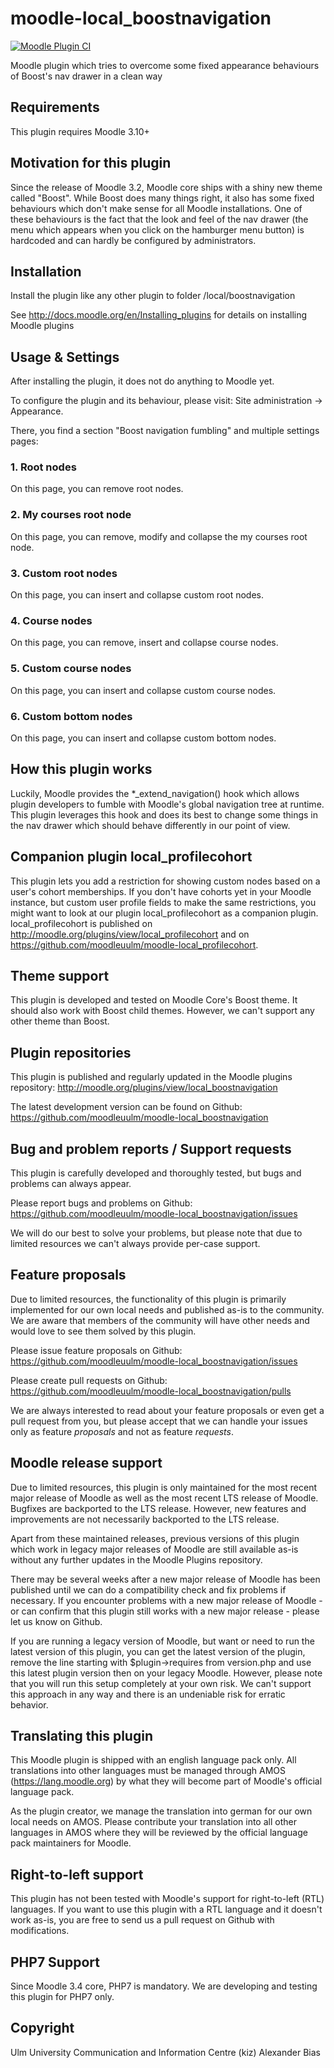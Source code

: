 moodle-local_boostnavigation
============================

[![Moodle Plugin CI](https://github.com/moodleuulm/moodle-local_boostnavigation/workflows/Moodle%20Plugin%20CI/badge.svg?branch=master)](https://github.com/moodleuulm/moodle-local_boostnavigation/actions?query=workflow%3A%22Moodle+Plugin+CI%22+branch%3Amaster)

Moodle plugin which tries to overcome some fixed appearance behaviours of Boost's nav drawer in a clean way


Requirements
------------

This plugin requires Moodle 3.10+


Motivation for this plugin
--------------------------

Since the release of Moodle 3.2, Moodle core ships with a shiny new theme called "Boost". While Boost does many things right, it also has some fixed behaviours which don't make sense for all Moodle installations. One of these behaviours is the fact that the look and feel of the nav drawer (the menu which appears when you click on the hamburger menu button) is hardcoded and can hardly be configured by administrators.


Installation
------------

Install the plugin like any other plugin to folder
/local/boostnavigation

See http://docs.moodle.org/en/Installing_plugins for details on installing Moodle plugins


Usage & Settings
----------------

After installing the plugin, it does not do anything to Moodle yet.

To configure the plugin and its behaviour, please visit:
Site administration -> Appearance.

There, you find a section "Boost navigation fumbling" and multiple settings pages:

### 1. Root nodes

On this page, you can remove root nodes.

### 2. My courses root node

On this page, you can remove, modify and collapse the my courses root node.

### 3. Custom root nodes

On this page, you can insert and collapse custom root nodes.

### 4. Course nodes

On this page, you can remove, insert and collapse course nodes.

### 5. Custom course nodes

On this page, you can insert and collapse custom course nodes.

### 6. Custom bottom nodes

On this page, you can insert and collapse custom bottom nodes.


How this plugin works
---------------------

Luckily, Moodle provides the *_extend_navigation() hook which allows plugin developers to fumble with Moodle's global navigation tree at runtime. This plugin leverages this hook and does its best to change some things in the nav drawer which should behave differently in our point of view.


Companion plugin local_profilecohort
------------------------------------
This plugin lets you add a restriction for showing custom nodes based on a user's cohort memberships. If you don't have cohorts yet in your Moodle instance, but custom user profile fields to make the same restrictions, you might want to look at our plugin local_profilecohort as a companion plugin. local_profilecohort is published on http://moodle.org/plugins/view/local_profilecohort and on https://github.com/moodleuulm/moodle-local_profilecohort.


Theme support
-------------

This plugin is developed and tested on Moodle Core's Boost theme.
It should also work with Boost child themes. However, we can't support any other theme than Boost.


Plugin repositories
-------------------

This plugin is published and regularly updated in the Moodle plugins repository:
http://moodle.org/plugins/view/local_boostnavigation

The latest development version can be found on Github:
https://github.com/moodleuulm/moodle-local_boostnavigation


Bug and problem reports / Support requests
------------------------------------------

This plugin is carefully developed and thoroughly tested, but bugs and problems can always appear.

Please report bugs and problems on Github:
https://github.com/moodleuulm/moodle-local_boostnavigation/issues

We will do our best to solve your problems, but please note that due to limited resources we can't always provide per-case support.


Feature proposals
-----------------

Due to limited resources, the functionality of this plugin is primarily implemented for our own local needs and published as-is to the community. We are aware that members of the community will have other needs and would love to see them solved by this plugin.

Please issue feature proposals on Github:
https://github.com/moodleuulm/moodle-local_boostnavigation/issues

Please create pull requests on Github:
https://github.com/moodleuulm/moodle-local_boostnavigation/pulls

We are always interested to read about your feature proposals or even get a pull request from you, but please accept that we can handle your issues only as feature _proposals_ and not as feature _requests_.


Moodle release support
----------------------

Due to limited resources, this plugin is only maintained for the most recent major release of Moodle as well as the most recent LTS release of Moodle. Bugfixes are backported to the LTS release. However, new features and improvements are not necessarily backported to the LTS release.

Apart from these maintained releases, previous versions of this plugin which work in legacy major releases of Moodle are still available as-is without any further updates in the Moodle Plugins repository.

There may be several weeks after a new major release of Moodle has been published until we can do a compatibility check and fix problems if necessary. If you encounter problems with a new major release of Moodle - or can confirm that this plugin still works with a new major release - please let us know on Github.

If you are running a legacy version of Moodle, but want or need to run the latest version of this plugin, you can get the latest version of the plugin, remove the line starting with $plugin->requires from version.php and use this latest plugin version then on your legacy Moodle. However, please note that you will run this setup completely at your own risk. We can't support this approach in any way and there is an undeniable risk for erratic behavior.


Translating this plugin
-----------------------

This Moodle plugin is shipped with an english language pack only. All translations into other languages must be managed through AMOS (https://lang.moodle.org) by what they will become part of Moodle's official language pack.

As the plugin creator, we manage the translation into german for our own local needs on AMOS. Please contribute your translation into all other languages in AMOS where they will be reviewed by the official language pack maintainers for Moodle.


Right-to-left support
---------------------

This plugin has not been tested with Moodle's support for right-to-left (RTL) languages.
If you want to use this plugin with a RTL language and it doesn't work as-is, you are free to send us a pull request on Github with modifications.


PHP7 Support
------------

Since Moodle 3.4 core, PHP7 is mandatory. We are developing and testing this plugin for PHP7 only.


Copyright
---------

Ulm University
Communication and Information Centre (kiz)
Alexander Bias
